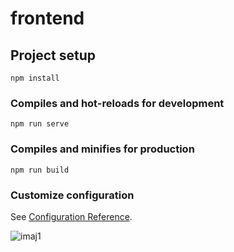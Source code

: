 # frontend

## Project setup
```
npm install
```

### Compiles and hot-reloads for development
```
npm run serve
```

### Compiles and minifies for production
```
npm run build
```

### Customize configuration
See [Configuration Reference](https://cli.vuejs.org/config/).


![imaj1](https://user-images.githubusercontent.com/44267558/206910443-2286e3ba-00ab-4350-adc5-5b6da101b3a7.JPG)

